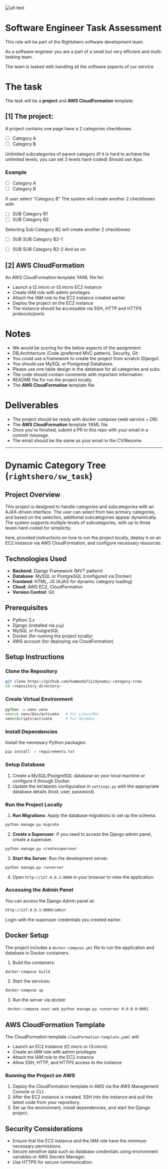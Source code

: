 ![alt text](https://rightshero.com/wp/wp-content/uploads/2024/04/RightsHero-Logo.png)


# Software Engineer Task Assessment

This role will be part of the Rightshero software development team.

As a software engineer you are a part of a small but very efficient and multi-tasking team. 

The team is tasked with handling all the software aspects of our service.

# The task
The task will be a **project** and **AWS CloudFormation** template:

## [1] The project:
A project contains one page have a 2 categories checkboxes

- [ ] Category A
- [ ] Category B

Unlimited subcategories of parent category (if it is hard to achieve the unlimited levels, you can set 3 levels hard-coded)
Should use Ajax.

### Example
- [ ] Category A
- [ ] Category B

If user select “Category B”
The system will create another 2 checkboxes with

- [ ] SUB Category B1
- [ ] SUB Category B2

Selecting Sub Category B2 will create another 2 checkboxes

- [ ] SUB SUB Category B2-1
- [ ] SUB SUB Category B2-2
 And so on


## [2] AWS CloudFormation
An AWS CloudFormation template YAML file for:
- Launch a t2.micro or t3.micro EC2 instance
- Create IAM role with admin privileges
- Attach the IAM role to the EC2 instance created earlier
- Deploy the project on the EC2 instance
- The instance should be accessable via SSH, HTTP and HTTPS protocols/ports


# Notes
- We would be scoring for the below aspects of the assignment:
- DB,Architecture /Code (preferred MVC pattern), Security, Git
- You could use a framework to create the project from scratch (Django).
- You should use MySQL or Postgresql Databases.
- Please use one table design in the database for all categories and subs.
- The code should contain comments with important information.
- README file for run the project locally.
- The **AWS CloudFormation** template file.


# Deliverables
- The project should be ready with docker compose (web service + DB).
- The **AWS CloudFormation** template YAML file.
- Once you're finished, submit a PR to this repo with your email in a commit message.
- The email should be the same as your email in the CV/Resume.

------------------------------------------------------------------------------------------------------------------------------

# Dynamic Category Tree (`rightshero/sw_task`)

## Project Overview

This project is designed to handle categories and subcategories with an AJAX-driven interface. The user can select from two primary categories, and based on the selection, additional subcategories appear dynamically. The system supports multiple levels of subcategories, with up to three levels hard-coded for simplicity.

here, provided instructions on how to run the project locally, deploy it on an EC2 instance via AWS CloudFormation, and configure necessary resources.

## Technologies Used

- **Backend**: Django Framework (MVT pattern)
- **Database**: MySQL or PostgreSQL (configured via Docker)
- **Frontend**: HTML, JS (AJAX for dynamic category loading)
- **Cloud**: AWS EC2, CloudFormation
- **Version Control**: Git

## Prerequisites

- Python 3.x
- Django (installed via `pip`)
- MySQL or PostgreSQL
- Docker (for running the project locally)
- AWS account (for deploying via CloudFormation)

## Setup Instructions

### Clone the Repository

```bash
git clone https://github.com/hammoda711/dynamic-category-tree
cd <repository_directory>
```

### Create Virtual Environment

```bash
python -m venv venv
source venv/bin/activate   # For Linux/Mac
venv\Scripts\activate      # For Windows
```

### Install Dependencies

Install the necessary Python packages:

```bash
pip install -r requirements.txt
```

### Setup Database

1. Create a MySQL/PostgreSQL database on your local machine or configure it through Docker.
2. Update the `DATABASES` configuration in `settings.py` with the appropriate database details (host, user, password).

### Run the Project Locally

1. **Run Migrations**: Apply the database migrations to set up the schema.
  
  ```bash
  python manage.py migrate
  ```
  
2. **Create a Superuser**: If you need to access the Django admin panel, create a superuser.
  
  ```bash
  python manage.py createsuperuser
  ```
  
3. **Start the Server**: Run the development server.
  
  ```bash
  python manage.py runserver
  ```
  
4. Open `http://127.0.0.1:8000` in your browser to view the application.
  

### Accessing the Admin Panel

You can access the Django Admin panel at:

```bash
http://127.0.0.1:8000/admin
```

Login with the superuser credentials you created earlier.

## Docker Setup

The project includes a `docker-compose.yml` file to run the application and database in Docker containers.

1. Build the containers:
  
  ```bash
  docker-compose build
  ```
  
2. Start the services:
  
  ```bash
  docker-compose up
  ```

3. Run the server via docker

  ```bash
   docker-compose exec web python manage.py runserver 0.0.0.0:8001
  ```

## AWS CloudFormation Template

The CloudFormation template `cloudformation-template.yaml` will:

- Launch an EC2 instance (t2.micro or t3.micro)
- Create an IAM role with admin privileges
- Attach the IAM role to the EC2 instance
- Allow SSH, HTTP, and HTTPS access to the instance

### Running the Project on AWS

1. Deploy the CloudFormation template in AWS via the AWS Management Console or CLI.
2. After the EC2 instance is created, SSH into the instance and pull the latest code from your repository.
3. Set up the environment, install dependencies, and start the Django project.


## Security Considerations

- Ensure that the EC2 instance and the IAM role have the minimum necessary permissions.
- Secure sensitive data such as database credentials using environment variables or AWS Secrets Manager.
- Use HTTPS for secure communication.